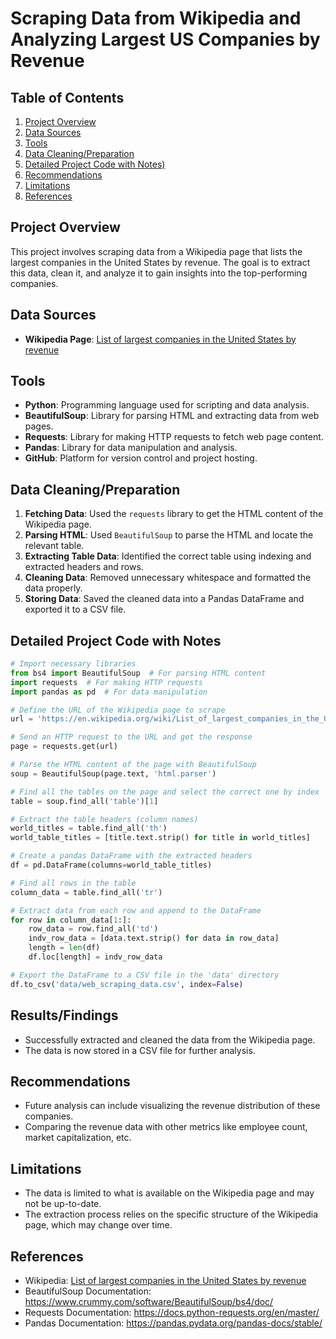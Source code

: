 # Scraping Data from Wikipedia and Analyzing Largest US Companies by Revenue

## Table of Contents
1. [Project Overview](#project-overview)
2. [Data Sources](#data-sources)
3. [Tools](#tools)
4. [Data Cleaning/Preparation](#data-cleaningpreparation)
5. [Detailed Project Code with Notes)](#detailed_project_code_with_notes)
6. [Recommendations](#recommendations)
7. [Limitations](#limitations)
8. [References](#references)

## Project Overview
This project involves scraping data from a Wikipedia page that lists the largest companies in the United States by revenue. The goal is to extract this data, clean it, and analyze it to gain insights into the top-performing companies.

## Data Sources
- **Wikipedia Page**: [List of largest companies in the United States by revenue](https://en.wikipedia.org/wiki/List_of_largest_companies_in_the_United_States_by_revenue)

## Tools
- **Python**: Programming language used for scripting and data analysis.
- **BeautifulSoup**: Library for parsing HTML and extracting data from web pages.
- **Requests**: Library for making HTTP requests to fetch web page content.
- **Pandas**: Library for data manipulation and analysis.
- **GitHub**: Platform for version control and project hosting.

## Data Cleaning/Preparation
1. **Fetching Data**: Used the `requests` library to get the HTML content of the Wikipedia page.
2. **Parsing HTML**: Used `BeautifulSoup` to parse the HTML and locate the relevant table.
3. **Extracting Table Data**: Identified the correct table using indexing and extracted headers and rows.
4. **Cleaning Data**: Removed unnecessary whitespace and formatted the data properly.
5. **Storing Data**: Saved the cleaned data into a Pandas DataFrame and exported it to a CSV file.

## Detailed Project Code with Notes

```python
# Import necessary libraries
from bs4 import BeautifulSoup  # For parsing HTML content
import requests  # For making HTTP requests
import pandas as pd  # For data manipulation

# Define the URL of the Wikipedia page to scrape
url = 'https://en.wikipedia.org/wiki/List_of_largest_companies_in_the_United_States_by_revenue'

# Send an HTTP request to the URL and get the response
page = requests.get(url)

# Parse the HTML content of the page with BeautifulSoup
soup = BeautifulSoup(page.text, 'html.parser')

# Find all the tables on the page and select the correct one by index
table = soup.find_all('table')[1]

# Extract the table headers (column names)
world_titles = table.find_all('th')
world_table_titles = [title.text.strip() for title in world_titles]

# Create a pandas DataFrame with the extracted headers
df = pd.DataFrame(columns=world_table_titles)

# Find all rows in the table
column_data = table.find_all('tr')

# Extract data from each row and append to the DataFrame
for row in column_data[1:]:
    row_data = row.find_all('td')
    indv_row_data = [data.text.strip() for data in row_data]
    length = len(df)
    df.loc[length] = indv_row_data

# Export the DataFrame to a CSV file in the 'data' directory
df.to_csv('data/web_scraping_data.csv', index=False)
```

## Results/Findings
- Successfully extracted and cleaned the data from the Wikipedia page.
- The data is now stored in a CSV file for further analysis.

## Recommendations
- Future analysis can include visualizing the revenue distribution of these companies.
- Comparing the revenue data with other metrics like employee count, market capitalization, etc.

## Limitations
- The data is limited to what is available on the Wikipedia page and may not be up-to-date.
- The extraction process relies on the specific structure of the Wikipedia page, which may change over time.

## References
- Wikipedia: [List of largest companies in the United States by revenue](https://en.wikipedia.org/wiki/List_of_largest_companies_in_the_United_States_by_revenue)
- BeautifulSoup Documentation: https://www.crummy.com/software/BeautifulSoup/bs4/doc/
- Requests Documentation: https://docs.python-requests.org/en/master/
- Pandas Documentation: https://pandas.pydata.org/pandas-docs/stable/
